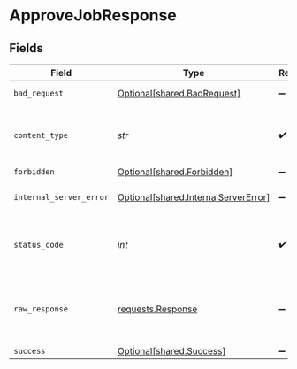 # ApproveJobResponse


## Fields

| Field                                                                                 | Type                                                                                  | Required                                                                              | Description                                                                           |
| ------------------------------------------------------------------------------------- | ------------------------------------------------------------------------------------- | ------------------------------------------------------------------------------------- | ------------------------------------------------------------------------------------- |
| `bad_request`                                                                         | [Optional[shared.BadRequest]](../../models/shared/badrequest.md)                      | :heavy_minus_sign:                                                                    | Bad Request                                                                           |
| `content_type`                                                                        | *str*                                                                                 | :heavy_check_mark:                                                                    | HTTP response content type for this operation                                         |
| `forbidden`                                                                           | [Optional[shared.Forbidden]](../../models/shared/forbidden.md)                        | :heavy_minus_sign:                                                                    | Forbidden                                                                             |
| `internal_server_error`                                                               | [Optional[shared.InternalServerError]](../../models/shared/internalservererror.md)    | :heavy_minus_sign:                                                                    | Internal Server Error                                                                 |
| `status_code`                                                                         | *int*                                                                                 | :heavy_check_mark:                                                                    | HTTP response status code for this operation                                          |
| `raw_response`                                                                        | [requests.Response](https://requests.readthedocs.io/en/latest/api/#requests.Response) | :heavy_minus_sign:                                                                    | Raw HTTP response; suitable for custom response parsing                               |
| `success`                                                                             | [Optional[shared.Success]](../../models/shared/success.md)                            | :heavy_minus_sign:                                                                    | OK                                                                                    |
